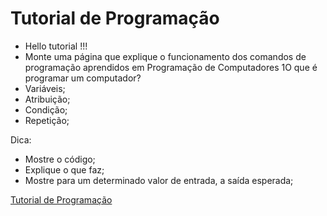 # Tutorial de Programação

-   Hello tutorial !!!
-   Monte uma página que explique o funcionamento dos comandos de programação aprendidos em Programação de Computadores 1O que é programar um computador?
-   Variáveis;
-   Atribuição;
-   Condição;
-   Repetição;

Dica:

-   Mostre o código;
-   Explique o que faz;
-   Mostre para um determinado valor de entrada, a saída esperada;

[Tutorial de Programação](https://lorenamedeiros.github.io/tutorial-de-programacao/)
